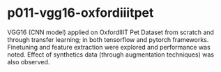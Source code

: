 # p011-vgg16-oxfordiiitpet
VGG16 (CNN model) applied on OxfordIIIT Pet Dataset from scratch and through transfer learning; in both tensorflow and pytorch frameworks. Finetuning and feature extraction were explored and performance was noted. Effect of synthetics data (through augmentation techniques) was also observed. 
